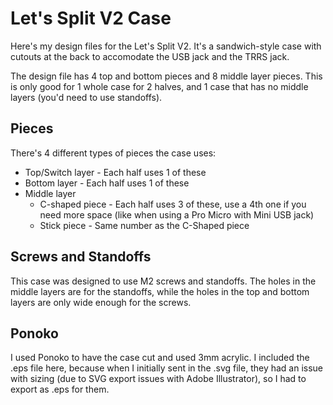 Let's Split V2 Case
===================

Here's my design files for the Let's Split V2. It's a sandwich-style case with cutouts at the back to accomodate the USB jack and the TRRS jack.

The design file has 4 top and bottom pieces and 8 middle layer pieces. This is only good for 1 whole case for 2 halves, and 1 case that has no middle layers (you'd need to use standoffs).

Pieces
------
There's 4 different types of pieces the case uses:

- Top/Switch layer - Each half uses 1 of these
- Bottom layer - Each half uses 1 of these
- Middle layer
    - C-shaped piece - Each half uses 3 of these, use a 4th one if you need more space (like when using a Pro Micro with Mini USB jack)
    - Stick piece - Same number as the C-Shaped piece

Screws and Standoffs
--------------------
This case was designed to use M2 screws and standoffs. The holes in the middle layers are for the standoffs, while the holes in the top and bottom layers are only wide enough for the screws.

Ponoko
------
I used Ponoko to have the case cut and used 3mm acrylic. I included the .eps file here, because when I initially sent in the .svg file, they had an issue with sizing (due to SVG export issues with Adobe Illustrator), so I had to export as .eps for them.
